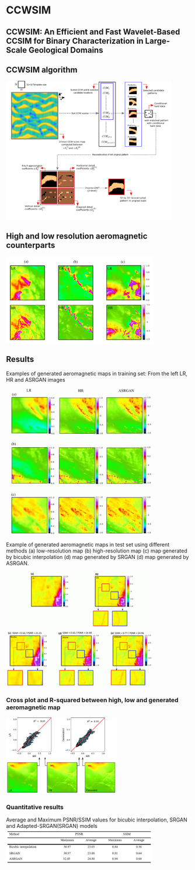 # CCWSIM
## CCWSIM: An Efficient and Fast Wavelet-Based CCSIM for Binary Characterization in Large-Scale Geological Domains

## CCWSIM algorithm
<img src="https://github.com/MBS1984/CCWSIM/blob/main/Figures/CCWSIM_Algorithm.png" width=90% height=50%>

## High and low resolution aeromagnetic counterparts 
<img src="https://github.com/MBS1984/Adapted-SRGAN/blob/main/images/High_low_counterparts.PNG" width=80% height=50%>

## Results
Examples of generated aeromagnetic maps in training set: From the left LR, HR and ASRGAN images

<img src="https://github.com/MBS1984/Adapted-SRGAN/blob/main/images/Result_training_set.png" width=80% height=50%>

Example of generated aeromagnetic maps in test set using different methods (a) low-resolution map (b) high-resolution map (c) map generated by bicubic interpolation (d) map generated by SRGAN (d) map generated by ASRGAN.

<img src="https://github.com/MBS1984/Adapted-SRGAN/blob/main/images/Result_validation_set.png" width=80% height=50%>

### Cross plot and R-squared between high, low and generated aeromagnetic map


<img src="https://github.com/MBS1984/Adapted-SRGAN/blob/main/images/crossplot.PNG" width=60% height=40%>

### Quantitative results
Average and Maximum PSNR/SSIM values for bicubic interpolation, SRGAN and Adapted-SRGAN(SRGAN) models
<img src="https://github.com/MBS1984/Adapted-SRGAN/blob/main/images/Quantitative%20results.PNG" width=80% height=50%>
